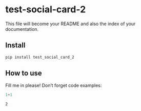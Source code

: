 test-social-card-2
================

<!-- WARNING: THIS FILE WAS AUTOGENERATED! DO NOT EDIT! -->

This file will become your README and also the index of your
documentation.

## Install

``` sh
pip install test_social_card_2
```

## How to use

Fill me in please! Don’t forget code examples:

``` python
1+1
```

    2
